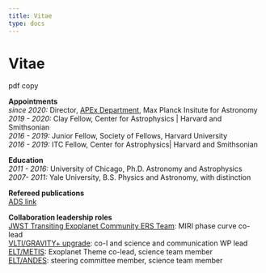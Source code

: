 ```yaml
---
title: Vitae
type: docs
---
```


# Vitae

pdf copy

**Appointments**\
_since 2020:_ Director, [APEx Department](https://www.mpia.de/institute/scientific-departments/atmospheric-physics-of-exoplanets), Max Planck Insitute for Astronomy \
_2019 - 2020:_ Clay Fellow, Center for Astrophysics | Harvard and Smithsonian \
_2016 - 2019:_ Junior Fellow, Society of Fellows, Harvard University \
_2016 - 2019:_ ITC Fellow, Center for Astrophysics| Harvard and Smithsonian 

**Education** \
_2011 - 2016:_ University of Chicago, Ph.D. Astronomy and Astrophysics \
_2007- 2011:_ Yale University, B.S. Physics and Astronomy, with distinction

**Refereed publications** \
[ADS link](https://ui.adsabs.harvard.edu/search/filter_property_fq_property=AND&filter_property_fq_property=property%3A%22refereed%22&fq=%7B!type%3Daqp%20v%3D%24fq_property%7D&fq_property=(property%3A%22refereed%22)&q=%20author%3A%22kreidberg%22&sort=date%20desc%2C%20bibcode%20desc&p\_=0)

**Collaboration leadership roles** \
[JWST Transiting Exoplanet Community ERS Team](https://ers-transit.github.io/): MIRI phase curve co-lead \
[VLTI/GRAVITY+ upgrade](https://www.mpe.mpg.de/ir/gravityplus): co-I and science and communication WP lead \
[ELT/METIS](https://metis.strw.leidenuniv.nl/): Exoplanet Theme co-lead, science team member \
[ELT/ANDES](https://elt.eso.org/instrument/ANDES/): steering committee member, science team member
